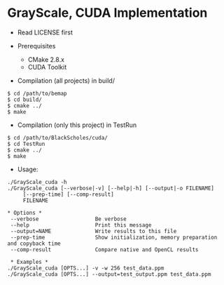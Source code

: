 GrayScale, CUDA Implementation
==============================

* Read LICENSE first

* Prerequisites
  * CMake 2.8.x
  * CUDA Toolkit

* Compilation (all projects) in build/
```
$ cd /path/to/bemap
$ cd build/
$ cmake ../
$ make
```

* Compilation (only this project) in TestRun
```
$ cd /path/to/BlackScholes/cuda/
$ cd TestRun
$ cmake ../
$ make
```

* Usage:
```
./GrayScale_cuda -h
./GrayScale_cuda [--verbose|-v] [--help|-h] [--output|-o FILENAME]
     [--prep-time] [--comp-result]
     FILENAME

* Options *
 --verbose                  Be verbose
 --help                     Print this message
 --output=NAME              Write results to this file
 --prep-time                Show initialization, memory preparation and copyback time
 --comp-result              Compare native and OpenCL results

 * Examples *
./GrayScale_cuda [OPTS...] -v -w 256 test_data.ppm
./GrayScale_cuda [OPTS...] --output=test_output.ppm test_data.ppm
```